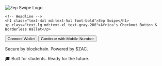 <html lang="en">
<head>
  <meta charset="UTF-8">
  <meta name="viewport" content="width=device-width, initial-scale=1.0">
  <title>Zep Swipe — Africa's Checkout Button</title>
  <script src="https://cdn.tailwindcss.com"></script>
</head>
<body class="bg-gradient-to-br from-[#001f3f] via-[#003366] to-[#0077cc] text-white min-h-screen flex flex-col items-center justify-center font-sans">
  
  <!-- Logo -->
  <div class="flex flex-col items-center space-y-4 text-center">
    <img src="https://your-logo-link-here.png" alt="Zep Swipe Logo" class="w-20 h-20 rounded-full shadow-lg">
    
    <!-- Headline -->
    <h1 class="text-4xl md:text-5xl font-bold">Zep Swipe</h1>
    <p class="text-lg md:text-xl text-gray-200">Africa's Checkout Button & Borderless Wallet</p>
  </div>

  <!-- CTA Buttons -->
  <div class="mt-8 flex flex-col md:flex-row gap-4">
    <button class="px-6 py-3 bg-white text-[#001f3f] font-semibold rounded-xl shadow hover:bg-gray-100 transition">
      Connect Wallet
    </button>
    <button class="px-6 py-3 bg-[#0077cc] border border-white font-semibold rounded-xl shadow hover:bg-[#0099ff] transition">
      Continue with Mobile Number
    </button>
  </div>

  <!-- Tagline -->
  <p class="mt-6 text-sm text-gray-300">Secure by blockchain. Powered by $ZAC.</p>

  <!-- Footer -->
  <footer class="absolute bottom-4 text-xs text-gray-400 text-center">
    🎓 Built for students. Ready for the future.
  </footer>

</body>
</html>